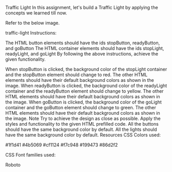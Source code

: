 Traffic Light
In this assignment, let's build a Traffic Light by applying the concepts we learned till now.

Refer to the below image.

traffic-light
Instructions:

The HTML button elements should have the ids stopButton, readyButton, and goButton
The HTML container elements should have the ids stopLight, readyLight, and goLight
By following the above instructions, achieve the given functionality.

When stopButton is clicked, the background color of the stopLight container and the stopButton element should change to red. The other HTML elements should have their default background colors as shown in the image.
When readyButton is clicked, the background color of the readyLight container and the readyButton element should change to yellow. The other HTML elements should have their default background colors as shown in the image.
When goButton is clicked, the background color of the goLight container and the goButton element should change to green. The other HTML elements should have their default background colors as shown in the image.
Note
Try to achieve the design as close as possible.
Apply the styles and functionality to the given HTML prefilled code.
All the buttons should have the same background color by default.
All the lights should have the same background color by default.
Resources
CSS Colors used:

#1f1d41
#4b5069
#cf1124
#f7c948
#199473
#86d2f2

CSS Font families used:

Roboto
